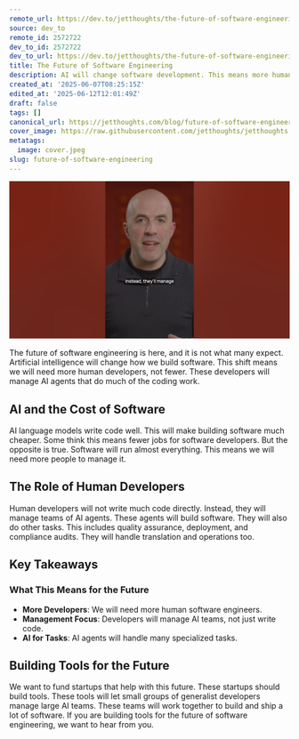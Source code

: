 ```yaml
---
remote_url: https://dev.to/jetthoughts/the-future-of-software-engineering-445m
source: dev_to
remote_id: 2572722
dev_to_id: 2572722
dev_to_url: https://dev.to/jetthoughts/the-future-of-software-engineering-445m
title: The Future of Software Engineering
description: AI will change software development. This means more human developers are needed to manage AI agents. Learn how AI will lower software costs and create new roles for engineers.
created_at: '2025-06-07T08:25:15Z'
edited_at: '2025-06-12T12:01:49Z'
draft: false
tags: []
canonical_url: https://jetthoughts.com/blog/future-of-software-engineering/
cover_image: https://raw.githubusercontent.com/jetthoughts/jetthoughts.github.io/master/content/blog/future-of-software-engineering/cover.jpeg
metatags:
  image: cover.jpeg
slug: future-of-software-engineering
---
```

[![The Future of Software Engineering](file_0.jpg)](https://www.youtube.com/watch?v=a-O7vv0ZfNg)

The future of software engineering is here, and it is not what many expect. Artificial intelligence will change how we build software. This shift means we will need more human developers, not fewer. These developers will manage AI agents that do much of the coding work.

## AI and the Cost of Software

AI language models write code well. This will make building software much cheaper. Some think this means fewer jobs for software developers. But the opposite is true. Software will run almost everything. This means we will need more people to manage it.

## The Role of Human Developers

Human developers will not write much code directly. Instead, they will manage teams of AI agents. These agents will build software. They will also do other tasks. This includes quality assurance, deployment, and compliance audits. They will handle translation and operations too.

## Key Takeaways

### What This Means for the Future

*   **More Developers**: We will need more human software engineers.
*   **Management Focus**: Developers will manage AI teams, not just write code.
*   **AI for Tasks**: AI agents will handle many specialized tasks.

## Building Tools for the Future

We want to fund startups that help with this future. These startups should build tools. These tools will let small groups of generalist developers manage large AI teams. These teams will work together to build and ship a lot of software. If you are building tools for the future of software engineering, we want to hear from you.